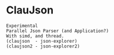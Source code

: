 # ClauJson
    Experimental
    Parallel Json Parser (and Application?)
    With simd, and thread.
    (claujson  - json-explorer)
    (claujson2 - json-explorer2)
